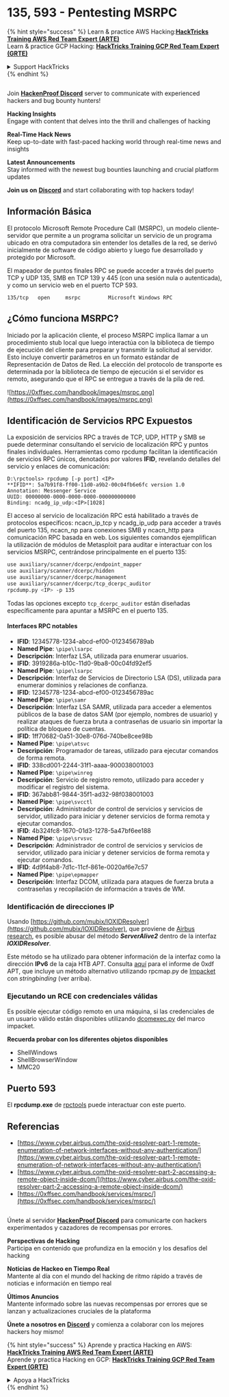 # 135, 593 - Pentesting MSRPC

{% hint style="success" %}
Learn & practice AWS Hacking:<img src="../.gitbook/assets/arte.png" alt="" data-size="line">[**HackTricks Training AWS Red Team Expert (ARTE)**](https://training.hacktricks.xyz/courses/arte)<img src="../.gitbook/assets/arte.png" alt="" data-size="line">\
Learn & practice GCP Hacking: <img src="../.gitbook/assets/grte.png" alt="" data-size="line">[**HackTricks Training GCP Red Team Expert (GRTE)**<img src="../.gitbook/assets/grte.png" alt="" data-size="line">](https://training.hacktricks.xyz/courses/grte)

<details>

<summary>Support HackTricks</summary>

* Check the [**subscription plans**](https://github.com/sponsors/carlospolop)!
* **Join the** 💬 [**Discord group**](https://discord.gg/hRep4RUj7f) or the [**telegram group**](https://t.me/peass) or **follow** us on **Twitter** 🐦 [**@hacktricks\_live**](https://twitter.com/hacktricks_live)**.**
* **Share hacking tricks by submitting PRs to the** [**HackTricks**](https://github.com/carlospolop/hacktricks) and [**HackTricks Cloud**](https://github.com/carlospolop/hacktricks-cloud) github repos.

</details>
{% endhint %}

<figure><img src="../.gitbook/assets/image (3).png" alt=""><figcaption></figcaption></figure>

Join [**HackenProof Discord**](https://discord.com/invite/N3FrSbmwdy) server to communicate with experienced hackers and bug bounty hunters!

**Hacking Insights**\
Engage with content that delves into the thrill and challenges of hacking

**Real-Time Hack News**\
Keep up-to-date with fast-paced hacking world through real-time news and insights

**Latest Announcements**\
Stay informed with the newest bug bounties launching and crucial platform updates

**Join us on** [**Discord**](https://discord.com/invite/N3FrSbmwdy) and start collaborating with top hackers today!

## Información Básica

El protocolo Microsoft Remote Procedure Call (MSRPC), un modelo cliente-servidor que permite a un programa solicitar un servicio de un programa ubicado en otra computadora sin entender los detalles de la red, se derivó inicialmente de software de código abierto y luego fue desarrollado y protegido por Microsoft.

El mapeador de puntos finales RPC se puede acceder a través del puerto TCP y UDP 135, SMB en TCP 139 y 445 (con una sesión nula o autenticada), y como un servicio web en el puerto TCP 593.
```
135/tcp   open     msrpc         Microsoft Windows RPC
```
## ¿Cómo funciona MSRPC?

Iniciado por la aplicación cliente, el proceso MSRPC implica llamar a un procedimiento stub local que luego interactúa con la biblioteca de tiempo de ejecución del cliente para preparar y transmitir la solicitud al servidor. Esto incluye convertir parámetros en un formato estándar de Representación de Datos de Red. La elección del protocolo de transporte es determinada por la biblioteca de tiempo de ejecución si el servidor es remoto, asegurando que el RPC se entregue a través de la pila de red.

![https://0xffsec.com/handbook/images/msrpc.png](https://0xffsec.com/handbook/images/msrpc.png)

## **Identificación de Servicios RPC Expuestos**

La exposición de servicios RPC a través de TCP, UDP, HTTP y SMB se puede determinar consultando el servicio de localización RPC y puntos finales individuales. Herramientas como rpcdump facilitan la identificación de servicios RPC únicos, denotados por valores **IFID**, revelando detalles del servicio y enlaces de comunicación:
```
D:\rpctools> rpcdump [-p port] <IP>
**IFID**: 5a7b91f8-ff00-11d0-a9b2-00c04fb6e6fc version 1.0
Annotation: Messenger Service
UUID: 00000000-0000-0000-0000-000000000000
Binding: ncadg_ip_udp:<IP>[1028]
```
El acceso al servicio de localización RPC está habilitado a través de protocolos específicos: ncacn\_ip\_tcp y ncadg\_ip\_udp para acceder a través del puerto 135, ncacn\_np para conexiones SMB y ncacn\_http para comunicación RPC basada en web. Los siguientes comandos ejemplifican la utilización de módulos de Metasploit para auditar e interactuar con los servicios MSRPC, centrándose principalmente en el puerto 135:
```bash
use auxiliary/scanner/dcerpc/endpoint_mapper
use auxiliary/scanner/dcerpc/hidden
use auxiliary/scanner/dcerpc/management
use auxiliary/scanner/dcerpc/tcp_dcerpc_auditor
rpcdump.py <IP> -p 135
```
Todas las opciones excepto `tcp_dcerpc_auditor` están diseñadas específicamente para apuntar a MSRPC en el puerto 135.

#### Interfaces RPC notables

* **IFID**: 12345778-1234-abcd-ef00-0123456789ab
* **Named Pipe**: `\pipe\lsarpc`
* **Descripción**: Interfaz LSA, utilizada para enumerar usuarios.
* **IFID**: 3919286a-b10c-11d0-9ba8-00c04fd92ef5
* **Named Pipe**: `\pipe\lsarpc`
* **Descripción**: Interfaz de Servicios de Directorio LSA (DS), utilizada para enumerar dominios y relaciones de confianza.
* **IFID**: 12345778-1234-abcd-ef00-0123456789ac
* **Named Pipe**: `\pipe\samr`
* **Descripción**: Interfaz LSA SAMR, utilizada para acceder a elementos públicos de la base de datos SAM (por ejemplo, nombres de usuario) y realizar ataques de fuerza bruta a contraseñas de usuario sin importar la política de bloqueo de cuentas.
* **IFID**: 1ff70682-0a51-30e8-076d-740be8cee98b
* **Named Pipe**: `\pipe\atsvc`
* **Descripción**: Programador de tareas, utilizado para ejecutar comandos de forma remota.
* **IFID**: 338cd001-2244-31f1-aaaa-900038001003
* **Named Pipe**: `\pipe\winreg`
* **Descripción**: Servicio de registro remoto, utilizado para acceder y modificar el registro del sistema.
* **IFID**: 367abb81-9844-35f1-ad32-98f038001003
* **Named Pipe**: `\pipe\svcctl`
* **Descripción**: Administrador de control de servicios y servicios de servidor, utilizado para iniciar y detener servicios de forma remota y ejecutar comandos.
* **IFID**: 4b324fc8-1670-01d3-1278-5a47bf6ee188
* **Named Pipe**: `\pipe\srvsvc`
* **Descripción**: Administrador de control de servicios y servicios de servidor, utilizado para iniciar y detener servicios de forma remota y ejecutar comandos.
* **IFID**: 4d9f4ab8-7d1c-11cf-861e-0020af6e7c57
* **Named Pipe**: `\pipe\epmapper`
* **Descripción**: Interfaz DCOM, utilizada para ataques de fuerza bruta a contraseñas y recopilación de información a través de WM.

### Identificación de direcciones IP

Usando [https://github.com/mubix/IOXIDResolver](https://github.com/mubix/IOXIDResolver), que proviene de [Airbus research](https://www.cyber.airbus.com/the-oxid-resolver-part-1-remote-enumeration-of-network-interfaces-without-any-authentication/), es posible abusar del método _**ServerAlive2**_ dentro de la interfaz _**IOXIDResolver**_.

Este método se ha utilizado para obtener información de la interfaz como la dirección **IPv6** de la caja HTB _APT_. Consulta [aquí](https://0xdf.gitlab.io/2021/04/10/htb-apt.html) para el informe de 0xdf APT, que incluye un método alternativo utilizando rpcmap.py de [Impacket](https://github.com/SecureAuthCorp/impacket/) con _stringbinding_ (ver arriba).

### Ejecutando un RCE con credenciales válidas

Es posible ejecutar código remoto en una máquina, si las credenciales de un usuario válido están disponibles utilizando [dcomexec.py](https://github.com/fortra/impacket/blob/master/examples/dcomexec.py) del marco impacket.

**Recuerda probar con los diferentes objetos disponibles**

* ShellWindows
* ShellBrowserWindow
* MMC20

## Puerto 593

El **rpcdump.exe** de [rpctools](https://resources.oreilly.com/examples/9780596510305/tree/master/tools/rpctools) puede interactuar con este puerto.

## Referencias

* [https://www.cyber.airbus.com/the-oxid-resolver-part-1-remote-enumeration-of-network-interfaces-without-any-authentication/](https://www.cyber.airbus.com/the-oxid-resolver-part-1-remote-enumeration-of-network-interfaces-without-any-authentication/)
* [https://www.cyber.airbus.com/the-oxid-resolver-part-2-accessing-a-remote-object-inside-dcom/](https://www.cyber.airbus.com/the-oxid-resolver-part-2-accessing-a-remote-object-inside-dcom/)
* [https://0xffsec.com/handbook/services/msrpc/](https://0xffsec.com/handbook/services/msrpc/)

<figure><img src="../.gitbook/assets/image (3).png" alt=""><figcaption></figcaption></figure>

Únete al servidor [**HackenProof Discord**](https://discord.com/invite/N3FrSbmwdy) para comunicarte con hackers experimentados y cazadores de recompensas por errores.

**Perspectivas de Hacking**\
Participa en contenido que profundiza en la emoción y los desafíos del hacking

**Noticias de Hackeo en Tiempo Real**\
Mantente al día con el mundo del hacking de ritmo rápido a través de noticias e información en tiempo real

**Últimos Anuncios**\
Mantente informado sobre las nuevas recompensas por errores que se lanzan y actualizaciones cruciales de la plataforma

**Únete a nosotros en** [**Discord**](https://discord.com/invite/N3FrSbmwdy) y comienza a colaborar con los mejores hackers hoy mismo!

{% hint style="success" %}
Aprende y practica Hacking en AWS:<img src="../.gitbook/assets/arte.png" alt="" data-size="line">[**HackTricks Training AWS Red Team Expert (ARTE)**](https://training.hacktricks.xyz/courses/arte)<img src="../.gitbook/assets/arte.png" alt="" data-size="line">\
Aprende y practica Hacking en GCP: <img src="../.gitbook/assets/grte.png" alt="" data-size="line">[**HackTricks Training GCP Red Team Expert (GRTE)**<img src="../.gitbook/assets/grte.png" alt="" data-size="line">](https://training.hacktricks.xyz/courses/grte)

<details>

<summary>Apoya a HackTricks</summary>

* Consulta los [**planes de suscripción**](https://github.com/sponsors/carlospolop)!
* **Únete al** 💬 [**grupo de Discord**](https://discord.gg/hRep4RUj7f) o al [**grupo de telegram**](https://t.me/peass) o **síguenos** en **Twitter** 🐦 [**@hacktricks\_live**](https://twitter.com/hacktricks_live)**.**
* **Comparte trucos de hacking enviando PRs a los repositorios de** [**HackTricks**](https://github.com/carlospolop/hacktricks) y [**HackTricks Cloud**](https://github.com/carlospolop/hacktricks-cloud).

</details>
{% endhint %}

